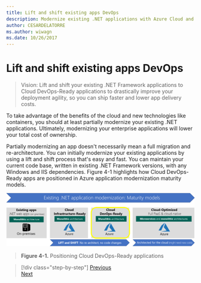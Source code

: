 ```yaml
---
title: Lift and shift existing apps DevOps
description: Modernize existing .NET applications with Azure Cloud and Windows containers.
author: CESARDELATORRE
ms.author: wiwagn
ms.date: 10/26/2017
---
```

# Lift and shift existing apps DevOps
> Vision: Lift and shift your existing .NET Framework applications to Cloud DevOps-Ready applications to drastically improve your deployment agility, so you can ship faster and lower app delivery costs.

To take advantage of the benefits of the cloud and new technologies like containers, you should at least partially modernize your existing .NET applications. Ultimately, modernizing your enterprise applications will lower your total cost of ownership.

Partially modernizing an app doesn't necessarily mean a full migration and re-architecture. You can initially modernize your existing applications by using a lift and shift process that's easy and fast. You can maintain your current code base, written in existing .NET Framework versions, with any Windows and IIS dependencies. Figure 4-1 highlights how Cloud DevOps-Ready apps are positioned in Azure application modernization maturity models.

![Positioning Cloud DevOps-Ready applications](./media/image1.png)

> **Figure 4-1.** Positioning Cloud DevOps-Ready applications

>[!div class="step-by-step"]
[Previous](../migrate-your-relational-databases-to-azure.md)  
[Next](reasons-to-lift-and-shift-existing-net-apps-to-cloud-devops-ready-applications.md)
